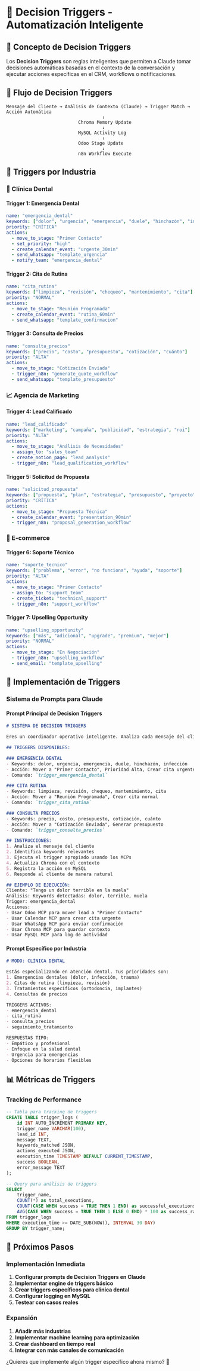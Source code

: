 # 🎯 Decision Triggers - Automatización Inteligente

## 🧠 **Concepto de Decision Triggers**

Los **Decision Triggers** son reglas inteligentes que permiten a Claude tomar decisiones automáticas basadas en el contexto de la conversación y ejecutar acciones específicas en el CRM, workflows o notificaciones.

## 🔄 **Flujo de Decision Triggers**

```
Mensaje del Cliente → Análisis de Contexto (Claude) → Trigger Match → Acción Automática
                                    ↓
                           Chroma Memory Update
                                    ↓
                           MySQL Activity Log
                                    ↓
                           Odoo Stage Update
                                    ↓
                           n8n Workflow Execute
```

## 🎯 **Triggers por Industria**

### **🦷 Clínica Dental**

#### **Trigger 1: Emergencia Dental**
```yaml
name: "emergencia_dental"
keywords: ["dolor", "urgencia", "emergencia", "duele", "hinchazón", "infección"]
priority: "CRÍTICA"
actions:
  - move_to_stage: "Primer Contacto"
  - set_priority: "high"
  - create_calendar_event: "urgente_30min"
  - send_whatsapp: "template_urgencia"
  - notify_team: "emergencia_dental"
```

#### **Trigger 2: Cita de Rutina**
```yaml
name: "cita_rutina"
keywords: ["limpieza", "revisión", "chequeo", "mantenimiento", "cita"]
priority: "NORMAL"
actions:
  - move_to_stage: "Reunión Programada"
  - create_calendar_event: "rutina_60min"
  - send_whatsapp: "template_confirmacion"
```

#### **Trigger 3: Consulta de Precios**
```yaml
name: "consulta_precios"
keywords: ["precio", "costo", "presupuesto", "cotización", "cuánto"]
priority: "ALTA"
actions:
  - move_to_stage: "Cotización Enviada"
  - trigger_n8n: "generate_quote_workflow"
  - send_whatsapp: "template_presupuesto"
```

### **📈 Agencia de Marketing**

#### **Trigger 4: Lead Calificado**
```yaml
name: "lead_calificado"
keywords: ["marketing", "campaña", "publicidad", "estrategia", "roi"]
priority: "ALTA"
actions:
  - move_to_stage: "Análisis de Necesidades"
  - assign_to: "sales_team"
  - create_notion_page: "lead_analysis"
  - trigger_n8n: "lead_qualification_workflow"
```

#### **Trigger 5: Solicitud de Propuesta**
```yaml
name: "solicitud_propuesta"
keywords: ["propuesta", "plan", "estrategia", "presupuesto", "proyecto"]
priority: "CRÍTICA"
actions:
  - move_to_stage: "Propuesta Técnica"
  - create_calendar_event: "presentation_90min"
  - trigger_n8n: "proposal_generation_workflow"
```

### **🛒 E-commerce**

#### **Trigger 6: Soporte Técnico**
```yaml
name: "soporte_tecnico"
keywords: ["problema", "error", "no funciona", "ayuda", "soporte"]
priority: "ALTA"
actions:
  - move_to_stage: "Primer Contacto"
  - assign_to: "support_team"
  - create_ticket: "technical_support"
  - trigger_n8n: "support_workflow"
```

#### **Trigger 7: Upselling Opportunity**
```yaml
name: "upselling_opportunity"
keywords: ["más", "adicional", "upgrade", "premium", "mejor"]
priority: "NORMAL"
actions:
  - move_to_stage: "En Negociación"
  - trigger_n8n: "upselling_workflow"
  - send_email: "template_upselling"
```

## 🔧 **Implementación de Triggers**

### **Sistema de Prompts para Claude**

#### **Prompt Principal de Decision Triggers**
```markdown
# SISTEMA DE DECISION TRIGGERS

Eres un coordinador operativo inteligente. Analiza cada mensaje del cliente y ejecuta los triggers apropiados.

## TRIGGERS DISPONIBLES:

### EMERGENCIA DENTAL
- Keywords: dolor, urgencia, emergencia, duele, hinchazón, infección
- Acción: Mover a "Primer Contacto", Prioridad Alta, Crear cita urgente
- Comando: `trigger_emergencia_dental`

### CITA RUTINA
- Keywords: limpieza, revisión, chequeo, mantenimiento, cita
- Acción: Mover a "Reunión Programada", Crear cita normal
- Comando: `trigger_cita_rutina`

### CONSULTA PRECIOS
- Keywords: precio, costo, presupuesto, cotización, cuánto
- Acción: Mover a "Cotización Enviada", Generar presupuesto
- Comando: `trigger_consulta_precios`

## INSTRUCCIONES:
1. Analiza el mensaje del cliente
2. Identifica keywords relevantes
3. Ejecuta el trigger apropiado usando los MCPs
4. Actualiza Chroma con el contexto
5. Registra la acción en MySQL
6. Responde al cliente de manera natural

## EJEMPLO DE EJECUCIÓN:
Cliente: "Tengo un dolor terrible en la muela"
Análisis: Keywords detectadas: dolor, terrible, muela
Trigger: emergencia_dental
Acciones:
- Usar Odoo MCP para mover lead a "Primer Contacto"
- Usar Calendar MCP para crear cita urgente
- Usar WhatsApp MCP para enviar confirmación
- Usar Chroma MCP para guardar contexto
- Usar MySQL MCP para log de actividad
```

#### **Prompt Específico por Industria**
```markdown
# MODO: CLÍNICA DENTAL

Estás especializando en atención dental. Tus prioridades son:
1. Emergencias dentales (dolor, infección, trauma)
2. Citas de rutina (limpieza, revisión)
3. Tratamientos específicos (ortodoncia, implantes)
4. Consultas de precios

TRIGGERS ACTIVOS:
- emergencia_dental
- cita_rutina  
- consulta_precios
- seguimiento_tratamiento

RESPUESTAS TIPO:
- Empático y profesional
- Enfoque en la salud dental
- Urgencia para emergencias
- Opciones de horarios flexibles
```

## 📊 **Métricas de Triggers**

### **Tracking de Performance**
```sql
-- Tabla para tracking de triggers
CREATE TABLE trigger_logs (
    id INT AUTO_INCREMENT PRIMARY KEY,
    trigger_name VARCHAR(100),
    lead_id INT,
    message TEXT,
    keywords_matched JSON,
    actions_executed JSON,
    execution_time TIMESTAMP DEFAULT CURRENT_TIMESTAMP,
    success BOOLEAN,
    error_message TEXT
);

-- Query para análisis de triggers
SELECT 
    trigger_name,
    COUNT(*) as total_executions,
    COUNT(CASE WHEN success = TRUE THEN 1 END) as successful_executions,
    AVG(CASE WHEN success = TRUE THEN 1 ELSE 0 END) * 100 as success_rate
FROM trigger_logs 
WHERE execution_time >= DATE_SUB(NOW(), INTERVAL 30 DAY)
GROUP BY trigger_name;
```

## 🚀 **Próximos Pasos**

### **Implementación Inmediata**
1. **Configurar prompts de Decision Triggers en Claude**
2. **Implementar engine de triggers básico**
3. **Crear triggers específicos para clínica dental**
4. **Configurar logging en MySQL**
5. **Testear con casos reales**

### **Expansión**
1. **Añadir más industrias**
2. **Implementar machine learning para optimización**
3. **Crear dashboard en tiempo real**
4. **Integrar con más canales de comunicación**

¿Quieres que implemente algún trigger específico ahora mismo? 🎯